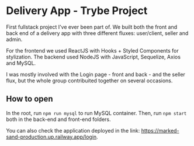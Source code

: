 # Delivery App - Trybe Project
<!-- Olá, Tryber!
Esse é apenas um arquivo inicial para o README do seu projeto no qual você pode customizar e reutilizar todas as vezes que for executar o trybe-publisher.

Para deixá-lo com a sua cara, basta alterar o seguinte arquivo da sua máquina: ~/.student-repo-publisher/custom/_NEW_README.md

É essencial que você preencha esse documento por conta própria, ok?
Não deixe de usar nossas dicas de escrita de README de projetos, e deixe sua criatividade brilhar!
:warning: IMPORTANTE: você precisa deixar nítido:
- quais arquivos/pastas foram desenvolvidos por você; 
- quais arquivos/pastas foram desenvolvidos por outra pessoa estudante;
- quais arquivos/pastas foram desenvolvidos pela Trybe.
-->
First fullstack project I've ever been part of. We built both the front and back end of a delivery app with three different fluxes: user/client, seller and admin. 

For the frontend we used ReactJS with Hooks + Styled Components for stylization. The backend used NodeJS with JavaScript, Sequelize, Axios and MySQL.

I was mostly involved with the Login page - front and back - and the seller flux, but the whole group contribuited together on several occasions.

## How to open
In the root, run ```npm run mysql``` to run MySQL container. Then, run ```npm start``` both in the back-end and front-end folders. 

You can also check the application deployed in the link: https://marked-sand-production.up.railway.app/login. 